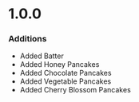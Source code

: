 # 1.0.0

### Additions
- Added Batter
- Added Honey Pancakes
- Added Chocolate Pancakes
- Added Vegetable Pancakes
- Added Cherry Blossom Pancakes